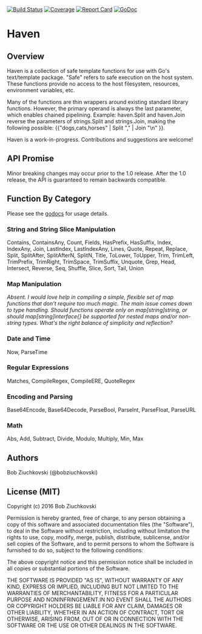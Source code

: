 [![Build Status](https://travis-ci.org/bobziuchkovski/haven.svg?branch=master)](https://travis-ci.org/bobziuchkovski/haven)
[![Coverage](http://gocover.io/_badge/github.com/bobziuchkovski/haven?1)](http://gocover.io/github.com/bobziuchkovski/haven)
[![Report Card](http://goreportcard.com/badge/bobziuchkovski/haven)](http://goreportcard.com/report/bobziuchkovski/haven)
[![GoDoc](https://godoc.org/github.com/bobziuchkovski/haven?status.svg)](https://godoc.org/github.com/bobziuchkovski/haven)

# Haven

## Overview

Haven is a collection of safe template functions for use with Go's text/template package. "Safe" refers to safe execution
on the host system.  These functions provide no access to the host filesystem, resources, environment variables, etc.

Many of the functions are thin wrappers around existing standard library functions.  However, the primary operand is
always the last parameter, which enables chained pipelining.  Example: haven.Split and haven.Join reverse the parameters
of strings.Split and strings.Join, making the following possible:
{{"dogs,cats,horses" | Split "," | Join "\n" }}.

Haven is a work-in-progress.  Contributions and suggestions are welcome!

## API Promise

Minor breaking changes may occur prior to the 1.0 release.  After the 1.0 release, the API is guaranteed to remain backwards compatible.

## Function By Category

Please see the [godocs](https://godoc.org/github.com/bobziuchkovski/haven) for usage details.

### String and String Slice Manipulation

Contains, ContainsAny, Count, Fields, HasPrefix, HasSuffix, Index, IndexAny, Join, LastIndex, LastIndexAny, Lines, Quote, Repeat, Replace, Split, SplitAfter, SplitAfterN, SplitN, Title, ToLower, ToUpper, Trim, TrimLeft, TrimPrefix, TrimRight, TrimSpace, TrimSuffix, Unquote, Grep, Head, Intersect, Reverse, Seq, Shuffle, Slice, Sort, Tail, Union

### Map Manipulation

_Absent.  I would love help in compiling a simple, flexible set of map functions that don't require too much magic.  The main issue
comes down to type handling.  Should functions operate only on map[string]string, or should map[string]interface{} be supported for
nested maps and/or non-string types.  What's the right balance of simplicity and reflection?_

### Date and Time

Now, ParseTime

### Regular Expressions

Matches, CompileRegex, CompileERE, QuoteRegex

### Encoding and Parsing

Base64Encode, Base64Decode, ParseBool, ParseInt, ParseFloat, ParseURL

### Math

Abs, Add, Subtract, Divide, Modulo, Multiply, Min, Max

## Authors

Bob Ziuchkovski (@bobziuchkovski)

## License (MIT)

Copyright (c) 2016 Bob Ziuchkovski

Permission is hereby granted, free of charge, to any person obtaining a copy
of this software and associated documentation files (the "Software"), to deal
in the Software without restriction, including without limitation the rights
to use, copy, modify, merge, publish, distribute, sublicense, and/or sell
copies of the Software, and to permit persons to whom the Software is
furnished to do so, subject to the following conditions:

The above copyright notice and this permission notice shall be included in
all copies or substantial portions of the Software.

THE SOFTWARE IS PROVIDED "AS IS", WITHOUT WARRANTY OF ANY KIND, EXPRESS OR
IMPLIED, INCLUDING BUT NOT LIMITED TO THE WARRANTIES OF MERCHANTABILITY,
FITNESS FOR A PARTICULAR PURPOSE AND NONINFRINGEMENT.IN NO EVENT SHALL THE
AUTHORS OR COPYRIGHT HOLDERS BE LIABLE FOR ANY CLAIM, DAMAGES OR OTHER
LIABILITY, WHETHER IN AN ACTION OF CONTRACT, TORT OR OTHERWISE, ARISING FROM,
OUT OF OR IN CONNECTION WITH THE SOFTWARE OR THE USE OR OTHER DEALINGS IN
THE SOFTWARE.

